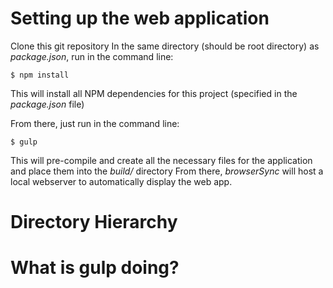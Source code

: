 # Setting up the web application

Clone this git repository
In the same directory (should be root directory) as _package.json_, run in the command line:

```
$ npm install
```

This will install all NPM dependencies for this project (specified in the _package.json_ file)

From there, just run in the command line:
```
$ gulp
```

This will pre-compile and create all the necessary files for the application and place them into the _build/_ directory
From there, _browserSync_ will host a local webserver to automatically display the web app.


# Directory Hierarchy


# What is gulp doing?

